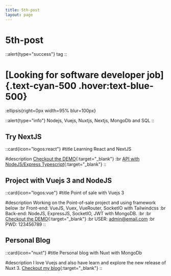 ```yaml
---
title: 5th-post
layout: page
---
```

# 5th-post
::alert{type="success"}
tag
::


# [Looking for software developer job]{.text-cyan-500 .hover:text-blue-500}

:ellipsis{right=0px width=95% blur=100px}

::alert{type="info"}
Nodejs, Vuejs, Nuxtjs, Nextjs, MongoDb and SQL
::

## Try NextJS

::card{icon="logos:react"}
#title
Learning React and NextJS

#description
[Checkout the DEMO](https:&#x2F;&#x2F;todo-api-with-nextjs-mongodb.vercel.app){:target="_blank"} :br
[API with NodeJS&#x2F;Express Typescript](https:&#x2F;&#x2F;github.com&#x2F;rithyskun&#x2F;TODO-API){:target="_blank"}
::

## Project with Vuejs 3 and NodeJS

::card{icon="logos:vue"}
#title
Point of sale with Vuejs 3

#description
Working on the Point-of-sale project and using framework below :br
Front-end: VueJS, Vuex, VueRouter, SocketIO with Tailwindcss :br
Back-end: NodeJS, ExpressJS, SocketIO, JWT with MongoDB. :br
:br
[Checkout the DEMO](https:&#x2F;&#x2F;vposapp-staging.netlify.app){:target="_blank"} :br
USER: admin@email.com :br
PWD: 123456789
::

## Personal Blog

::card{icon="nuxt"}
#title
Personal blog with Nuxt with MongoDb

#description
I love Vuejs and also have learn and explore the new release of Nuxt 3.
[Checkout my blog](https:&#x2F;&#x2F;rithyskun-blogs.netlify.app){:target="_blank"}
::